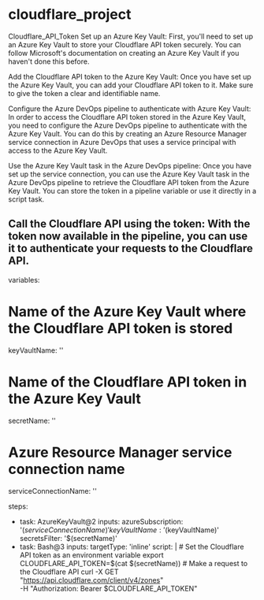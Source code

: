 # cloudflare_project
Cloudflare_API_Token
Set up an Azure Key Vault: First, you'll need to set up an Azure Key Vault to store your Cloudflare API token securely. You can follow Microsoft's documentation on creating an Azure Key Vault if you haven't done this before.

Add the Cloudflare API token to the Azure Key Vault: Once you have set up the Azure Key Vault, you can add your Cloudflare API token to it. Make sure to give the token a clear and identifiable name.

Configure the Azure DevOps pipeline to authenticate with Azure Key Vault: In order to access the Cloudflare API token stored in the Azure Key Vault, you need to configure the Azure DevOps pipeline to authenticate with the Azure Key Vault. You can do this by creating an Azure Resource Manager service connection in Azure DevOps that uses a service principal with access to the Azure Key Vault.

Use the Azure Key Vault task in the Azure DevOps pipeline: Once you have set up the service connection, you can use the Azure Key Vault task in the Azure DevOps pipeline to retrieve the Cloudflare API token from the Azure Key Vault. You can store the token in a pipeline variable or use it directly in a script task.

Call the Cloudflare API using the token: With the token now available in the pipeline, you can use it to authenticate your requests to the Cloudflare API.
----------------------------

variables:
  # Name of the Azure Key Vault where the Cloudflare API token is stored
  keyVaultName: '<your-key-vault-name>'
  # Name of the Cloudflare API token in the Azure Key Vault
  secretName: '<your-secret-name>'
  # Azure Resource Manager service connection name
  serviceConnectionName: '<your-service-connection-name>'

steps:
  - task: AzureKeyVault@2
    inputs:
      azureSubscription: '$(serviceConnectionName)'
      keyVaultName: '$(keyVaultName)'
      secretsFilter: '$(secretName)'
  - task: Bash@3
    inputs:
      targetType: 'inline'
      script: |
        # Set the Cloudflare API token as an environment variable
        export CLOUDFLARE_API_TOKEN=$(cat $(secretName))
        # Make a request to the Cloudflare API
        curl -X GET "https://api.cloudflare.com/client/v4/zones" \
          -H "Authorization: Bearer $CLOUDFLARE_API_TOKEN"